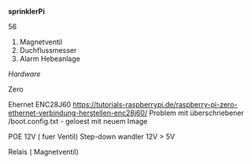 **sprinklerPi**

56

1. Magnetventil
2. Duchflussmesser
3. Alarm Hebeanlage


*Hardware*

Zero

Ehernet
ENC28J60
<https://tutorials-raspberrypi.de/raspberry-pi-zero-ethernet-verbindung-herstellen-enc28j60/>
Problem mit überschriebener /boot.config.txt - geloest mit neuem Image


POE 12V ( fuer Ventil)
Step-down wandler 12V > 5V

Relais ( Magnetventil)

